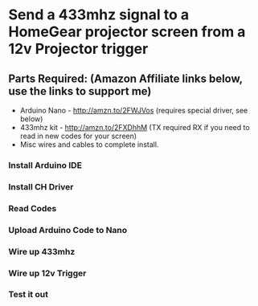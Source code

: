 # Send a 433mhz signal to a HomeGear projector screen from a 12v Projector trigger
## Parts Required: (Amazon Affiliate links below, use the links to support me)
* Arduino Nano - http://amzn.to/2FWJVos (requires special driver, see below)
* 433mhz kit - http://amzn.to/2FXDhhM (TX required RX if you need to read in new codes for your screen)
* Misc wires and cables to complete install.

### Install Arduino IDE
### Install CH Driver
### Read Codes
### Upload Arduino Code to Nano
### Wire up 433mhz
### Wire up 12v Trigger
### Test it out

